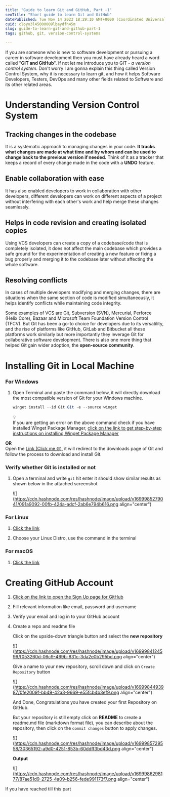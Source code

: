 ```yaml
---
title: "Guide to learn Git and GitHub, Part -1"
seoTitle: "Short guide to learn Git and GitHub"
datePublished: Tue Nov 14 2023 18:29:10 GMT+0000 (Coordinated Universal Time)
cuid: cloyo3l45000009lbaydfh45m
slug: guide-to-learn-git-and-github-part-1
tags: github, git, version-control-systems

---
```


If you are someone who is new to software development or pursuing a career in software development then you must have already heard a word called "**GIT and GitHub**". If not let me introduce you to GIT - *a version control system*. Don't worry I am gonna explain this thing called Version Control System, why it is necessary to learn git, and how it helps Software Developers, Testers, DevOps and many other fields related to Software and its other related areas.

# Understanding Version Control System

## Tracking changes in the codebase

It is a systematic approach to managing changes in your code. **It tracks what changes are made at what time and by whom and can be used to change back to the previous version if needed.** Think of it as a tracker that keeps a record of every change made in the code with a **UNDO** feature.

## Enable collaboration with ease

It has also enabled developers to work in collaboration with other developers, different developers can work on different aspects of a project without interfering with each other's work and help merge these changes seamlessly.

## Helps in code revision and creating isolated copies

Using VCS developers can create a copy of a codebase/code that is completely isolated, it does not affect the main codebase which provides a safe ground for the experimentation of creating a new feature or fixing a bug properly and merging it to the codebase later without affecting the whole software.

## Resolving conflicts

In cases of multiple developers modifying and merging changes, there are situations when the same section of code is modified simultaneously, it helps identify conflicts while maintaining code integrity.

Some examples of VCS are Git, Subversion (SVN), Mercurial, Perforce (Helix Core), Bazaar and Microsoft Team Foundation Version Control (TFCV). But Git has been a go-to choice for developers due to its versatility, and the rise of platforms like GitHub, GitLab and Bitbucket all these platforms work similarly but more importantly they leverage Git for collaborative software development. There is also one more thing that helped Git gain wider adoption, the **open-source community**.

# Installing Git in Local Machine

### For Windows

1. Open Terminal and paste the command below, it will directly download the most compatible version of Git for your Windows machine.
    
    ```powershell
    winget install --id Git.Git -e --source winget
    ```
    
    <div data-node-type="callout">
    <div data-node-type="callout-emoji">💡</div>
    <div data-node-type="callout-text">If you are getting an error on the above command check if you have installed Winget Package Manager, <a target="_blank" rel="noopener noreferrer nofollow" href="https://karanrao.hashnode.dev/windows-terminal-makeover-elevate-your-command-line-experience-in-minutes#heading-installing-the-winget-package-manager" style="pointer-events: none">click on the link to get step-by-step instructions on installing Winget Package Manager</a></div>
    </div>
    

**OR**  
Open the [Link (Click me 🌐)](https://git-scm.com/downloads), it will redirect to the downloads page of Git and follow the process to download and install Git.

### Verify whether Git is installed or not

1. Open a terminal and write `git` hit enter it should show similar results as shown below in the attached screenshot
    
    ![](https://cdn.hashnode.com/res/hashnode/image/upload/v1699985279041/091a9092-00fb-424a-adcf-2ab6e794b616.png align="center")
    

### For Linux

1. [Click the link](https://git-scm.com/download/linux)
    
2. Choose your Linux Distro, use the command in the terminal
    

### For macOS

1. [Click the link](https://git-scm.com/download/mac)
    

# Creating GitHub Account

1. [Click on the link to open the Sign Up page for GitHub](https://github.com/signup?ref_cta=Sign+up&ref_loc=header+logged+out&ref_page=%2F&source=header-home)
    
2. Fill relevant information like email, password and username
    
3. Verify your email and log in to your GitHub account
    
4. Create a repo and readme file
    
    Click on the upside-down triangle button and select the **new repository**
    
    ![](https://cdn.hashnode.com/res/hashnode/image/upload/v1699984124599/f053260d-06c9-469b-831c-3da2e0b295bd.png align="center")
    
    Give a name to your new repository, scroll down and click on `Create Repository` button
    
    ![](https://cdn.hashnode.com/res/hashnode/image/upload/v1699984493987/0fe2009f-bb49-42a3-9669-e55fcb4b3ef9.png align="center")
    
    And Done, Congratulations you have created your first Repository on GitHub.
    
    But your repository is still empty click on **README** to create a readme.md file (markdown format file), you can describe about the repository, then click on the `commit changes` button to apply changes.
    
    ![](https://cdn.hashnode.com/res/hashnode/image/upload/v1699985729558/30365192-a9d0-4251-853b-60ddff3bd43d.png align="center")
    
    **Output**
    
    ![](https://cdn.hashnode.com/res/hashnode/image/upload/v1699986298177/87ae51d9-2725-4a09-b256-fede991173f7.png align="center")
    

If you have reached till this part